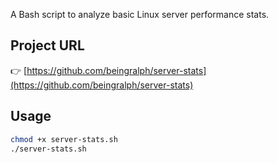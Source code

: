 A Bash script to analyze basic Linux server performance stats.
## Project URL
👉 [https://github.com/beingralph/server-stats](https://github.com/beingralph/server-stats)
## Usage
```bash
chmod +x server-stats.sh
./server-stats.sh
```

